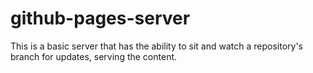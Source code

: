 # github-pages-server
This is a basic server that has the ability to sit and watch a repository's branch for updates, serving the content.
